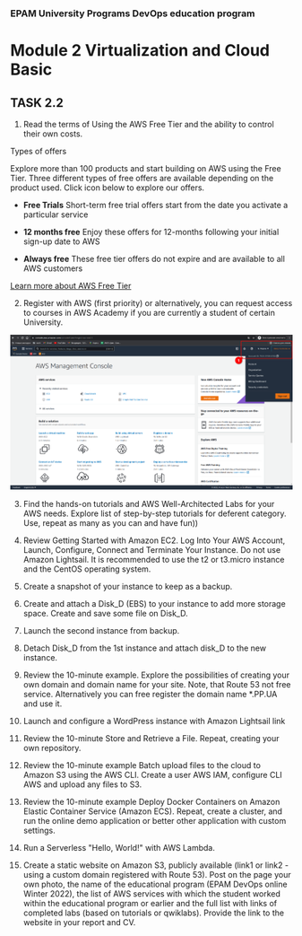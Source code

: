 ### EPAM University Programs DevOps education program

# Module 2 Virtualization and Cloud Basic

## TASK 2.2

1. Read the terms of Using the AWS Free Tier and the ability to control their own costs.

Types of offers

Explore more than 100 products and start building on AWS using the Free Tier. Three different types of free offers are available depending on the product used. Click icon below to explore our offers.

+ __Free Trials__ Short-term free trial offers start from the date you activate a particular service

+ __12 months free__ Enjoy these offers for 12-months following your initial sign-up date to AWS

+ __Always free__ These free tier offers do not expire and are available to all AWS customers

[Learn more about AWS Free Tier](https://aws.amazon.com/ru/free/?all-free-tier.sort-by=item.additionalFields.SortRank&all-free-tier.sort-order=asc&awsf.Free%20Tier%20Types=tier%2312monthsfree%7Ctier%23always-free&awsf.Free%20Tier%20Categories=*all&awsm.page-all-free-tier=1)

2. Register with AWS (first priority) or alternatively, you can request access to courses in AWS Academy if you are currently a student of certain University.

![Image alt](img/task_2-2_Item_2_completed.png)

3. Find the hands-on tutorials and AWS Well-Architected Labs for your AWS needs. Explore list of step-by-step tutorials for deferent category. Use, repeat as many as you can and have fun))

4. Review Getting Started with Amazon EC2. Log Into Your AWS Account, Launch, Configure, Connect
and Terminate Your Instance. Do not use Amazon Lightsail. It is recommended to use the t2 or t3.micro instance and the CentOS operating system.

5. Create a snapshot of your instance to keep as a backup.

6. Create and attach a Disk_D (EBS) to your instance to add more storage space. Create and save some file on Disk_D.

7. Launch the second instance from backup.

8. Detach Disk_D from the 1st instance and attach disk_D to the new instance.

9. Review the 10-minute example. Explore the possibilities of creating your own domain and domain name for your site. Note, that Route 53 not free service. Alternatively you can free register the domain name *.PP.UA and use it.

10. Launch and configure a WordPress instance with Amazon Lightsail link

11. Review the 10-minute Store and Retrieve a File. Repeat, creating your own repository.

12. Review the 10-minute example Batch upload files to the cloud to Amazon S3 using the AWS CLI. Create a user AWS IAM, configure CLI AWS and upload any files to S3.

13. Review the 10-minute example Deploy Docker Containers on Amazon Elastic Container Service (Amazon ECS). Repeat, create a cluster, and run the online demo application or better other application with custom settings.
14. Run a Serverless "Hello, World!" with AWS Lambda.

15. Create a static website on Amazon S3, publicly available (link1 or link2 - using a custom domain registered with Route 53). Post on the page your own photo, the name of the educational program (EPAM DevOps online Winter 2022), the list of AWS services with which the student worked within the educational program or earlier and the full list with links of completed labs (based on tutorials or qwiklabs). Provide the link to the website in your report and СV.
